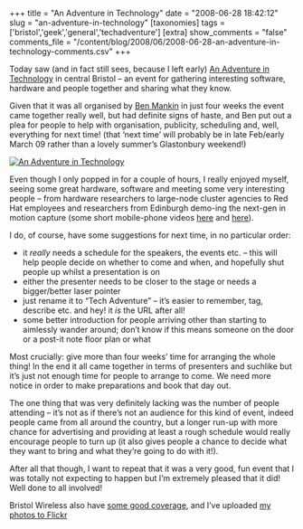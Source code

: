 +++
title = "An Adventure in Technology"
date = "2008-06-28 18:42:12"
slug = "an-adventure-in-technology"
[taxonomies]
tags = ['bristol','geek','general','techadventure']
[extra]
show_comments = "false"
comments_file = "/content/blog/2008/06/2008-06-28-an-adventure-in-technology-comments.csv"
+++

Today saw (and in fact still sees, because I left early) [An Adventure in Technology](http://www.techadventure.org/) in central Bristol – an event for gathering interesting software, hardware and people together and sharing what they know.

Given that it was all organised by [Ben Mankin](http://www.anarres.org/) in just four weeks the event came together really well, but had definite signs of haste, and Ben put out a plea for people to help with organisation, publicity, scheduling and, well, everything for next time! (that ‘next time’ will probably be in late Feb/early March 09 rather than a lovely summer’s Glastonbury weekend!)

[![An Adventure in Technology](http://farm4.static.flickr.com/3137/2618806750_327d30a28e_m.jpg)](http://www.flickr.com/photos/pip/2618806750/ "An Adventure in Technology by Pip, on Flickr")

Even though I only popped in for a couple of hours, I really enjoyed myself, seeing some great hardware, software and meeting some very interesting people – from hardware researchers to large-node cluster agencies to Red Hat employees and researchers from Edinburgh demo-ing the next-gen in motion capture (some short mobile-phone videos [here](http://www.youtube.com/watch?v=gXMlwEf_jL4) and [here](http://www.youtube.com/watch?v=zjIq6aW5oUo&feature=user)).

I do, of course, have some suggestions for next time, in no particular order:

- it *really* needs a schedule for the speakers, the events etc. – this will help people decide on whether to come and when, and hopefully shut people up whilst a presentation is on
- either the presenter needs to be closer to the stage or needs a bigger/better laser pointer
- just rename it to “Tech Adventure” – it’s easier to remember, tag, describe etc. and hey! it *is* the URL after all!
- some better introduction for people arriving other than starting to aimlessly wander around; don’t know if this means someone on the door or a post-it note floor plan or what

Most crucially: give more than four weeks’ time for arranging the whole thing! In the end it all came together in terms of presenters and suchlike but it’s just not enough time for people to arrange to come. We need more notice in order to make preparations and book that day out.

The one thing that was very definitely lacking was the number of people attending – it’s not as if there’s not an audience for this kind of event, indeed people came from all around the country, but a longer run-up with more chance for advertising and providing at least a rough schedule would really encourage people to turn up (it also gives people a chance to decide what they want to bring and what they’re going to do with it!).

After all that though, I want to repeat that it was a very good, fun event that I was totally not expecting to happen but I’m extremely pleased that it did! Well done to all involved!

 <ins></ins>

Bristol Wireless also have [some good coverage](http://www.bristolwireless.net/news/?p=412), and I’ve uploaded [my photos to Flickr](http://www.flickr.com/photos/pip/sets/72157605861093412/)
